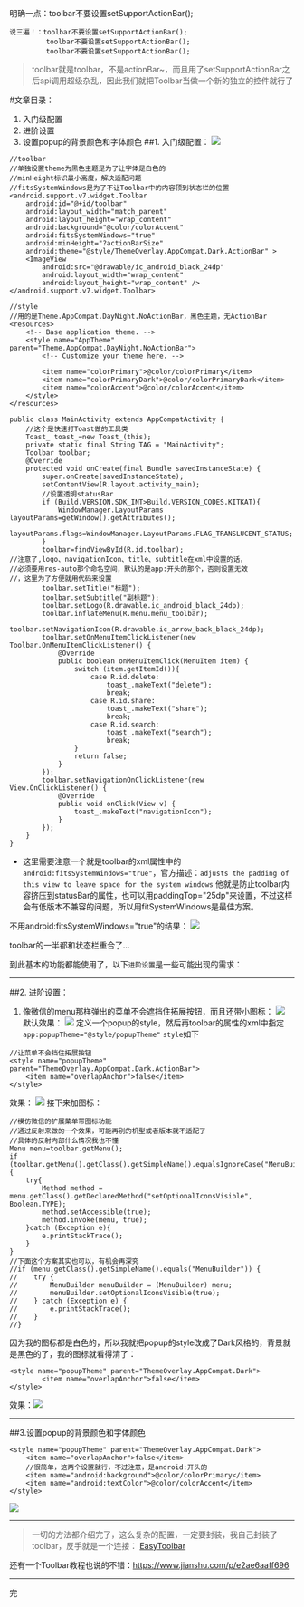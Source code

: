 明确一点：toolbar不要设置setSupportActionBar();
```
说三遍！：toolbar不要设置setSupportActionBar();
         toolbar不要设置setSupportActionBar();
         toolbar不要设置setSupportActionBar();
```
>toolbar就是toolbar，不是actionBar~，而且用了setSupportActionBar之后api调用超级杂乱，因此我们就把Toolbar当做一个新的独立的控件就行了

#文章目录：
1. 入门级配置
2. 进阶设置
3. 设置popup的背景颜色和字体颜色
##1. 入门级配置：
![](http://upload-images.jianshu.io/upload_images/7177220-ed2ed551eeba8669.png?imageMogr2/auto-orient/strip%7CimageView2/2/w/1240)

```
//toolbar
//单独设置theme为黑色主题是为了让字体是白色的
//minHeight标识最小高度，解决适配问题
//fitsSystemWindows是为了不让Toolbar中的内容顶到状态栏的位置
<android.support.v7.widget.Toolbar
    android:id="@+id/toolbar"
    android:layout_width="match_parent"
    android:layout_height="wrap_content"
    android:background="@color/colorAccent"
    android:fitsSystemWindows="true"
    android:minHeight="?actionBarSize"
    android:theme="@style/ThemeOverlay.AppCompat.Dark.ActionBar" >
    <ImageView
        android:src="@drawable/ic_android_black_24dp"
        android:layout_width="wrap_content"
        android:layout_height="wrap_content" />
</android.support.v7.widget.Toolbar>
```
```
//style
//用的是Theme.AppCompat.DayNight.NoActionBar，黑色主题，无ActionBar
<resources>
    <!-- Base application theme. -->
    <style name="AppTheme" parent="Theme.AppCompat.DayNight.NoActionBar">
        <!-- Customize your theme here. -->

        <item name="colorPrimary">@color/colorPrimary</item>
        <item name="colorPrimaryDark">@color/colorPrimaryDark</item>
        <item name="colorAccent">@color/colorAccent</item>
    </style>
</resources>
```
```
public class MainActivity extends AppCompatActivity {
    //这个是快速打Toast做的工具类
    Toast_ toast_=new Toast_(this);
    private static final String TAG = "MainActivity";
    Toolbar toolbar;
    @Override
    protected void onCreate(final Bundle savedInstanceState) {
        super.onCreate(savedInstanceState);
        setContentView(R.layout.activity_main);
        //设置透明statusBar
        if (Build.VERSION.SDK_INT>Build.VERSION_CODES.KITKAT){
            WindowManager.LayoutParams layoutParams=getWindow().getAttributes();
            layoutParams.flags=WindowManager.LayoutParams.FLAG_TRANSLUCENT_STATUS;
        }
        toolbar=findViewById(R.id.toolbar);
//注意了,logo、navigationIcon、title、subtitle在xml中设置的话，
//必须要用res-auto那个命名空间，默认的是app:开头的那个，否则设置无效
//，这里为了方便就用代码来设置
        toolbar.setTitle("标题");
        toolbar.setSubtitle("副标题");
        toolbar.setLogo(R.drawable.ic_android_black_24dp);
        toolbar.inflateMenu(R.menu.menu_toolbar);
        toolbar.setNavigationIcon(R.drawable.ic_arrow_back_black_24dp);
        toolbar.setOnMenuItemClickListener(new Toolbar.OnMenuItemClickListener() {
            @Override
            public boolean onMenuItemClick(MenuItem item) {
                switch (item.getItemId()){
                    case R.id.delete:
                        toast_.makeText("delete");
                        break;
                    case R.id.share:
                        toast_.makeText("share");
                        break;
                    case R.id.search:
                        toast_.makeText("search");
                        break;
                }
                return false;
            }
        });
        toolbar.setNavigationOnClickListener(new View.OnClickListener() {
            @Override
            public void onClick(View v) {
                toast_.makeText("navigationIcon");
            }
        });
    }
}
```

* 这里需要注意一个就是toolbar的xml属性中的```android:fitsSystemWindows="true"```，官方描述：```adjusts the padding of this view to leave space for the system windows```
他就是防止toolbar内容挤压到statusBar的属性，也可以用paddingTop="25dp"来设置，不过这样会有低版本不兼容的问题，所以用fitSystemWindows是最佳方案。

不用android:fitsSystemWindows="true"的结果：
![](http://upload-images.jianshu.io/upload_images/7177220-3f09bb37a21d4551.png?imageMogr2/auto-orient/strip%7CimageView2/2/w/1240)

toolbar的一半都和状态栏重合了...

到此基本的功能都能使用了，以下```进阶设置```是一些可能出现的需求：

-------------------------------------------------------------------------------

##2. 进阶设置：

1. 像微信的menu那样弹出的菜单不会遮挡住拓展按钮，而且还带小图标：
![](http://upload-images.jianshu.io/upload_images/7177220-864ad3313447f6a4.png?imageMogr2/auto-orient/strip%7CimageView2/2/w/1240)
默认效果：
![](http://upload-images.jianshu.io/upload_images/7177220-ae18a463b5ae840e.png?imageMogr2/auto-orient/strip%7CimageView2/2/w/1240)
定义一个popup的style，然后再toolbar的属性的xml中指定```app:popupTheme="@style/popupTheme"```
```style```如下
```
//让菜单不会挡住拓展按钮
<style name="popupTheme" parent="ThemeOverlay.AppCompat.Dark.ActionBar">
    <item name="overlapAnchor">false</item>
</style>
```
效果：
![](http://upload-images.jianshu.io/upload_images/7177220-b6dbb58ec4af80a2.png?imageMogr2/auto-orient/strip%7CimageView2/2/w/1240)
接下来加图标：
```
//模仿微信的扩展菜单带图标功能
//通过反射来做的一个效果，可能再别的机型或者版本就不适配了
//具体的反射内部什么情况我也不懂
Menu menu=toolbar.getMenu();
if (toolbar.getMenu().getClass().getSimpleName().equalsIgnoreCase("MenuBuilder")){
    try{
        Method method = menu.getClass().getDeclaredMethod("setOptionalIconsVisible", Boolean.TYPE);
        method.setAccessible(true);
        method.invoke(menu, true);
    }catch (Exception e){
        e.printStackTrace();
    }
}
//下面这个方案其实也可以，有机会再深究
//if (menu.getClass().getSimpleName().equals("MenuBuilder")) {
//    try {
//        MenuBuilder menuBuilder = (MenuBuilder) menu;
//        menuBuilder.setOptionalIconsVisible(true);
//    } catch (Exception e) {
//        e.printStackTrace();
//    }
//}
```
因为我的图标都是白色的，所以我就把popup的style改成了Dark风格的，背景就是黑色的了，我的图标就看得清了：
```
<style name="popupTheme" parent="ThemeOverlay.AppCompat.Dark">
        <item name="overlapAnchor">false</item>
</style>
```
效果：![](http://upload-images.jianshu.io/upload_images/7177220-195f3a0410a70452.png?imageMogr2/auto-orient/strip%7CimageView2/2/w/1240)


-------------------------------------------------------------------------------
##3.设置popup的背景颜色和字体颜色
```
<style name="popupTheme" parent="ThemeOverlay.AppCompat.Dark">
    <item name="overlapAnchor">false</item>
    //很简单，这两个设置就行，不过注意，是android:开头的
    <item name="android:background">@color/colorPrimary</item>
    <item name="android:textColor">@color/colorAccent</item>
</style>
```
![](http://upload-images.jianshu.io/upload_images/7177220-b03ab4ab16f1b7e7.png?imageMogr2/auto-orient/strip%7CimageView2/2/w/1240)

-------------------------------------------------------------------------------
>一切的方法都介绍完了，这么复杂的配置，一定要封装，我自己封装了toolbar，反手就是一个连接：
[EasyToolbar](https://github.com/William619499149/EasyToolbar2)


还有一个Toolbar教程也说的不错：https://www.jianshu.com/p/e2ae6aaff696

---
完
